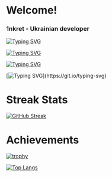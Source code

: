 # Welcome! 

### 1nkret - Ukrainian developer

[![Typing SVG](https://readme-typing-svg.herokuapp.com?font=Fira+Code&pause=1000&width=435&lines=Completed+courses+in+Odessa)](https://git.io/typing-svg)

[![Typing SVG](https://readme-typing-svg.herokuapp.com?font=Fira+Code&pause=1000&width=435&lines=Polytechnic+University+(C%2B%2B).+)](https://git.io/typing-svg)

[![Typing SVG](https://readme-typing-svg.herokuapp.com?font=Fira+Code&pause=1000&width=435&lines=Started+programming+at+an+early)](https://git.io/typing-svg)

[![Typing SVG](https://readme-typing-svg.herokuapp.com?font=Fira+Code&pause=1000&width=435&lines=age+and+know+sourcepawn.)](https://git.io/typing-svg)


# Streak Stats 
[![GitHub Streak](https://github-readme-streak-stats.herokuapp.com/?user=DenverCoder1)](https://git.io/streak-stats)

# Achievements
[![trophy](https://github-profile-trophy.vercel.app/?username=ryo-ma)](https://github.com/ryo-ma/github-profile-trophy)


[![Top Langs](https://github-readme-stats.vercel.app/api/top-langs/?username=anuraghazra&layout=compact)](https://github.com/anuraghazra/github-readme-stats)
